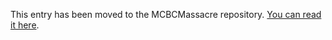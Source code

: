 This entry has been moved to the MCBCMassacre repository. [You can read it here](https://github.com/Mission23/MCBCMassacre/wiki/Massacre-at-Mount-Calvary-Baptist-Church).